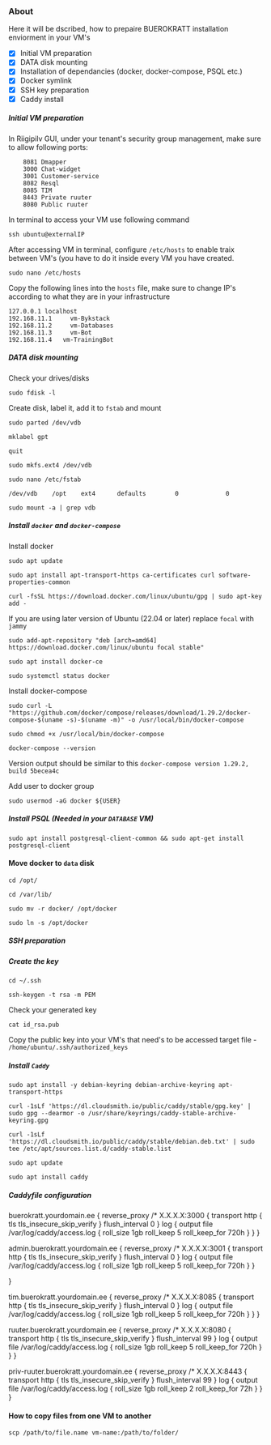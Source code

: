 ### About  
Here it will be dscribed, how to prepaire BUEROKRATT installation enviorment in your VM's

- [x] Initial VM preparation
- [x] DATA disk mounting
- [x] Installation of dependancies (docker, docker-compose, PSQL etc.)
- [x] Docker symlink
- [x] SSH key preparation
- [x] Caddy install

##### Initial VM preparation
In Riigipilv GUI, under your tenant's security group management, make sure to allow following ports:
```
    8081 Dmapper
    3000 Chat-widget
    3001 Customer-service
    8082 Resql
    8085 TIM
    8443 Private ruuter
    8080 Public ruuter
```
In terminal to access your VM use following command
```
ssh ubuntu@externalIP
```
After accessing VM in terminal, configure `/etc/hosts` to enable traix between VM's (you have to do it inside every VM you have created.

```
sudo nano /etc/hosts
```
Copy the following lines into the `hosts` file, make sure to change IP's according to what they are in your infrastructure
```
127.0.0.1 localhost
192.168.11.1	 vm-Bykstack
192.168.11.2	 vm-Databases
192.168.11.3	 vm-Bot 
192.168.11.4   vm-TrainingBot
```

##### DATA disk mounting
Check your drives/disks  

```
sudo fdisk -l
```

Create disk, label it, add it to `fstab` and mount
```
sudo parted /dev/vdb
```
```
mklabel gpt
```
```
quit
```
```
sudo mkfs.ext4 /dev/vdb
```
```
sudo nano /etc/fstab
```
```
/dev/vdb    /opt    ext4      defaults        0             0
```
```
sudo mount -a | grep vdb
```

##### Install `docker` and `docker-compose`  
Install docker

```
sudo apt update
```
```
sudo apt install apt-transport-https ca-certificates curl software-properties-common
```
```
curl -fsSL https://download.docker.com/linux/ubuntu/gpg | sudo apt-key add -
```
If you are using later version of Ubuntu (22.04 or later) replace `focal` with `jammy`
```
sudo add-apt-repository "deb [arch=amd64] https://download.docker.com/linux/ubuntu focal stable"
```
```
sudo apt install docker-ce
```
```
sudo systemctl status docker
```
Install docker-compose
```
sudo curl -L "https://github.com/docker/compose/releases/download/1.29.2/docker-compose-$(uname -s)-$(uname -m)" -o /usr/local/bin/docker-compose
```
```
sudo chmod +x /usr/local/bin/docker-compose
```
```
docker-compose --version
```
Version output should be similar to this `docker-compose version 1.29.2, build 5becea4c`

Add user to docker group
```
sudo usermod -aG docker ${USER}
```
##### Install PSQL (Needed in your `DATABASE` VM)
```
sudo apt install postgresql-client-common && sudo apt-get install postgresql-client
```

#### Move docker to `data` disk
```
cd /opt/
```
```
cd /var/lib/
```
```
sudo mv -r docker/ /opt/docker
```
```
sudo ln -s /opt/docker
```

##### SSH preparation

##### Create the key
```
cd ~/.ssh
```
```
ssh-keygen -t rsa -m PEM
```
Check your generated key
```
cat id_rsa.pub
```
Copy the public key into your VM's that need's to be accessed target file - `/home/ubuntu/.ssh/authorized_keys`



##### Install `Caddy`
```
sudo apt install -y debian-keyring debian-archive-keyring apt-transport-https
```
```
curl -1sLf 'https://dl.cloudsmith.io/public/caddy/stable/gpg.key' | sudo gpg --dearmor -o /usr/share/keyrings/caddy-stable-archive-keyring.gpg
```
```
curl -1sLf 'https://dl.cloudsmith.io/public/caddy/stable/debian.deb.txt' | sudo tee /etc/apt/sources.list.d/caddy-stable.list
```
```
sudo apt update
```
```
sudo apt install caddy
```
##### Caddyfile configuration
buerokratt.yourdomain.ee {
	reverse_proxy /* X.X.X.X:3000 {
		transport http { 
			tls 
			tls_insecure_skip_verify 
		}
		flush_interval 0
	}
        log {
                output file /var/log/caddy/access.log {
                        roll_size 1gb
                        roll_keep 5
                        roll_keep_for 720h
                }
        }
}

admin.buerokratt.yourdomain.ee {
	reverse_proxy /* X.X.X.X:3001 {
		transport http { 
			tls 
			tls_insecure_skip_verify 
		}
		flush_interval 0
	}
        log {
                output file /var/log/caddy/access.log {
                        roll_size 1gb
                        roll_keep 5
                        roll_keep_for 720h
                }
        }

}

tim.buerokratt.yourdomain.ee {
	reverse_proxy /* X.X.X.X:8085 {
		transport http { 
			tls 
			tls_insecure_skip_verify 
		}
		flush_interval 0
	}
	log {
	        output file /var/log/caddy/access.log {
	                roll_size 1gb
	                roll_keep 5
	                roll_keep_for 720h
	        }
	}
}

ruuter.buerokratt.yourdomain.ee {
	reverse_proxy /* X.X.X.X:8080 {
		transport http { 
			tls 
			tls_insecure_skip_verify 
		}
		flush_interval 99
	}
        log {
                output file /var/log/caddy/access.log {
                        roll_size 1gb
                        roll_keep 5
                        roll_keep_for 720h
                }
        }
}

priv-ruuter.buerokratt.yourdomain.ee {
	reverse_proxy /* X.X.X.X:8443 {
		transport http { 
			tls 
			tls_insecure_skip_verify 
		}
		flush_interval 99
	}
	log {
		output file /var/log/caddy/access.log {
			roll_size 1gb
			roll_keep 2
			roll_keep_for 72h
		}
	}
}


#### How to copy files from one VM to another
```
scp /path/to/file.name vm-name:/path/to/folder/
```
